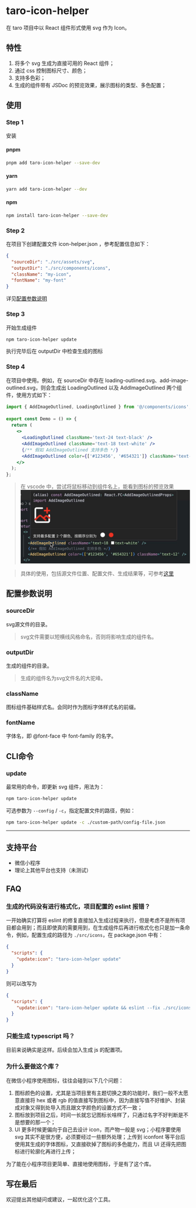 # taro-icon-helper
在 taro 项目中以 React 组件形式使用 svg 作为 Icon。

## 特性
<ol>
<li>将多个 svg 生成为直接可用的 React 组件；</li>
<li>通过 css 控制图标尺寸、颜色；</li>
<li>支持多色彩；</li>
<li>生成的组件带有 JSDoc 的预览效果，展示图标的类型、多色配置；</li>
</ol>

## 使用
### Step 1
安装
#### pnpm
```bash
pnpm add taro-icon-helper --save-dev
```

#### yarn
```bash
yarn add taro-icon-helper --dev
```

#### npm
```bash
npm install taro-icon-helper --save-dev
```

### Step 2
在项目下创建配置文件 icon-helper.json ，参考配置信息如下：
```json
{
  "sourceDir": "./src/assets/svg",
  "outputDir": "./src/components/icons",
  "className": "my-icon",
  "fontName": "my-font"
}
```
详见[配置参数说明](#配置参数说明)

### Step 3
开始生成组件
```bash
npm taro-icon-helper update
```
执行完毕后在 outputDir 中检查生成的图标

### Step 4
在项目中使用。例如，在 sourceDir 中存在 loading-outlined.svg、add-image-outlined.svg，则会生成出 LoadingOutlined 以及 AddImageOutlined 两个组件，使用方式如下：

```jsx harmony
import { AddImageOutlined, LoadingOutlined } from '@/components/icons';

export const Demo = () => {
  return (
    <>
      <LoadingOutlined className='text-24 text-black' />
      <AddImageOutlined className='text-18 text-white' />
      {/** 假如 AddImageOutlined 支持多色 */}
      <AddImageOutlined color={['#123456', '#654321']} className='text-12' />
    </>
  );
};
```
> 在 vscode 中，尝试将鼠标移动到组件名上，能看到图标的预览效果
> ![](https://github.com/ArcherCube/taro-icon-helper/blob/main/images/hint.png?raw=true)


> 具体的使用，包括源文件位置、配置文件、生成结果等，可参考[这里](https://github.com/ArcherCube/taro-icon-helper/tree/main/demo)


## 配置参数说明

### sourceDir
svg源文件的目录。
> svg文件需要以短横线风格命名，否则将影响生成的组件名。

### outputDir

生成的组件的目录。
> 生成的组件名为svg文件名的大驼峰。

### className
图标组件基础样式名。会同时作为图标字体样式名的前缀。

### fontName
字体名，即 @font-face 中 font-family 的名字。

## CLI命令
### update
最常用的命令，即更新 svg 组件，用法为：
```bash
npm taro-icon-helper update
```
可选参数为 `--config` / `-c`，指定配置文件的路径，例如：
```bash
npm taro-icon-helper update -c ./custom-path/config-file.json
```

-------

## 支持平台

- 微信小程序
- 理论上其他平台也支持（未测试）

## FAQ

### 生成的代码没有进行格式化，项目配置的 eslint 报错？
一开始确实打算将 eslint 的修复直接加入生成过程来执行，但是考虑不是所有项目都会用到；而且即使真的需要用到，在生成组件后再进行格式化也只是加一条命令，例如，配置生成的路径为 `./src/icons`，在 package.json 中有：
```json
{
  "scripts": {
    "update:icon": "taro-icon-helper update"
  }
}
```
则可以改写为
```json
{
  "scripts": {
    "update:icon": "taro-icon-helper update && eslint --fix ./src/icons --ext .ts,.tsx"
  }
}
```

### 只能生成 typescript 吗？
目前来说确实是这样。后续会加入生成 js 的配置项。

### 为什么要做这个库？
在微信小程序使用图标，往往会碰到以下几个问题：
<ol>
<li>图标颜色的设置，尤其是当项目里有主题切换之类的功能时，我们一般不太愿意直接将 hex 或者 rgb 的值直接写到图标中，因为直接写值不好维护、封装成对象又得到处导入而且跟文字颜色的设置方式不一致；</li>
<li>图标放到项目之后，时间一长就忘记图标长啥样了，只通过名字不好判断是不是想要的那一个；</li>
<li>UI 更多时候更偏向于自己去设计 icon，而产物一般是 svg；小程序要使用 svg 其实不是很方便，必须要经过一些额外处理；上传到 iconfont 等平台后使用其生成的字体图标，又直接砍掉了图标的多色能力，而且 UI 还得先把图标进行轮廓化再进行上传；</li>
</ol>
为了能在小程序项目更简单、直接地使用图标，于是有了这个库。

## 写在最后
欢迎提出其他疑问或建议，一起优化这个工具。